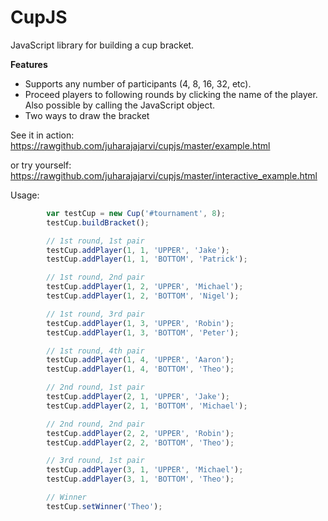 CupJS
=====

JavaScript library for building a cup bracket.

**Features**
- Supports any number of participants (4, 8, 16, 32, etc).
- Proceed players to following rounds by clicking the name of the player. Also possible by calling the JavaScript object.
- Two ways to draw the bracket

See it in action: https://rawgithub.com/juharajajarvi/cupjs/master/example.html

or try yourself: https://rawgithub.com/juharajajarvi/cupjs/master/interactive_example.html

Usage:
```javascript
        var testCup = new Cup('#tournament', 8);
        testCup.buildBracket();

		// 1st round, 1st pair
        testCup.addPlayer(1, 1, 'UPPER', 'Jake');
        testCup.addPlayer(1, 1, 'BOTTOM', 'Patrick');

		// 1st round, 2nd pair
		testCup.addPlayer(1, 2, 'UPPER', 'Michael');
        testCup.addPlayer(1, 2, 'BOTTOM', 'Nigel');

		// 1st round, 3rd pair
		testCup.addPlayer(1, 3, 'UPPER', 'Robin');
        testCup.addPlayer(1, 3, 'BOTTOM', 'Peter');

		// 1st round, 4th pair
		testCup.addPlayer(1, 4, 'UPPER', 'Aaron');
        testCup.addPlayer(1, 4, 'BOTTOM', 'Theo');

		// 2nd round, 1st pair
        testCup.addPlayer(2, 1, 'UPPER', 'Jake');		
		testCup.addPlayer(2, 1, 'BOTTOM', 'Michael');

		// 2nd round, 2nd pair
        testCup.addPlayer(2, 2, 'UPPER', 'Robin');		
		testCup.addPlayer(2, 2, 'BOTTOM', 'Theo');		

		// 3rd round, 1st pair
        testCup.addPlayer(3, 1, 'UPPER', 'Michael');		
		testCup.addPlayer(3, 1, 'BOTTOM', 'Theo');

		// Winner
        testCup.setWinner('Theo');

```
